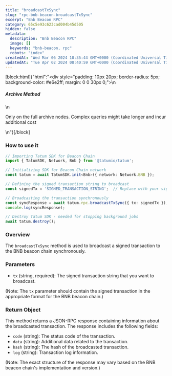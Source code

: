 ```yaml
---
title: "broadcastTxSync"
slug: "rpc-bnb-beacon-broadcastTxSync"
excerpt: "Bnb Beacon RPC"
category: 65c5e93c623cad004b45d505
hidden: false
metadata: 
  description: "Bnb Beacon RPC"
  image: []
  keywords: "bnb-beacon, rpc"
  robots: "index"
createdAt: "Wed Mar 06 2024 10:35:44 GMT+0000 (Coordinated Universal Time)"
updatedAt: "Tue Apr 02 2024 08:40:59 GMT+0000 (Coordinated Universal Time)"
---
```

[block:html]{"html":"<div style=\"padding: 10px 20px; border-radius: 5px; background-color: #e6e2ff; margin: 0 0 30px 0;\">\n  <h5>Archive Method</h5>\n  <p>Only on the full archive nodes. Complex queries might take longer and incur additional cost</p>\n</div>"}[/block]


### How to use it

```typescript
// Importing Tatum SDK for Beacon Chain
import { TatumSDK, Network, Bnb } from '@tatumio/tatum';

// Initializing SDK for Beacon Chain network
const tatum = await TatumSDK.init<Bnb>({ network: Network.BNB });

// Defining the signed transaction string to broadcast
const signedTx = 'SIGNED_TRANSACTION_STRING';  // Replace with your signed transaction string

// Broadcasting the transaction synchronously
const syncResponse = await tatum.rpc.broadcastTxSync({ tx: signedTx });
console.log(syncResponse);

// Destroy Tatum SDK - needed for stopping background jobs
await tatum.destroy();
```

### Overview

The `broadcastTxSync` method is used to broadcast a signed transaction to the BNB beacon chain synchronously.

### Parameters

- `tx` (string, required): The signed transaction string that you want to broadcast.

(Note: The `tx` parameter should contain the signed transaction in the appropriate format for the BNB beacon chain.)

### Return Object

This method returns a JSON-RPC response containing information about the broadcasted transaction. The response includes the following fields:

- `code` (string): The status code of the transaction.
- `data` (string): Additional data related to the transaction.
- `hash` (string): The hash of the broadcasted transaction.
- `log` (string): Transaction log information.

(Note: The exact structure of the response may vary based on the BNB beacon chain's implementation and version.)
